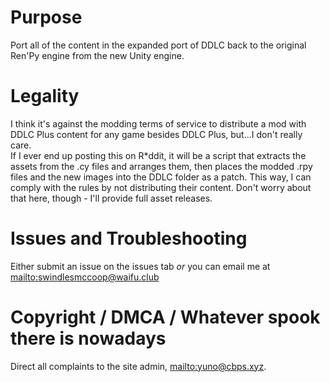 # Purpose
Port all of the content in the expanded port of DDLC back to the original Ren'Py engine from the new Unity engine.

# Legality
I think it's against the modding terms of service to distribute a mod with DDLC Plus content for any game besides DDLC Plus, but...I don't really care.\
If I ever end up posting this on R\*ddit, it will be a script that extracts the assets from the .cy files and arranges them, then places the modded .rpy files and the new images into the DDLC folder as a patch. This way, I can comply with the rules by not distributing their content. Don't worry about that here, though - I'll provide full asset releases.

# Issues and Troubleshooting
Either submit an issue on the issues tab *or* you can email me at [mailto:swindlesmccoop@waifu.club](swindlesmccoop@waifu.club)

# Copyright / DMCA / Whatever spook there is nowadays
Direct all complaints to the site admin, [mailto:yuno@cbps.xyz](yuno@cbps.xyz).
